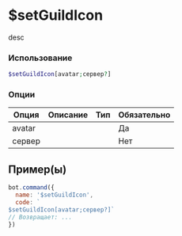 # $setGuildIcon
desc
### Использование
```php
$setGuildIcon[avatar;сервер?]
```

### Опции

| Опция | Описание | Тип | Обязательно |
|--------|-------------|------|----------|
| avatar |  |  | Да | 
| сервер |  |  | Нет | 
## Пример(ы)

```javascript
bot.command({
  name: '$setGuildIcon',
  code: `
$setGuildIcon[avatar;сервер?]`
// Возвращает: ...
})
```
